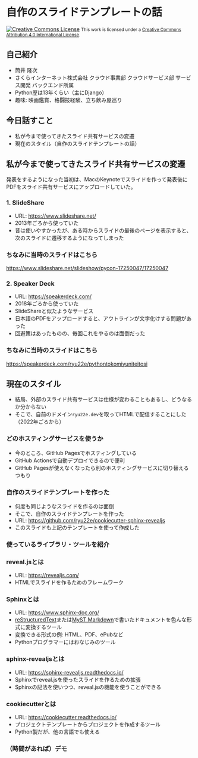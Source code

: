 # 自作のスライドテンプレートの話

<a rel="license" href="http://creativecommons.org/licenses/by/4.0/"><img alt="Creative Commons License" style="border-width:0" src="https://i.creativecommons.org/l/by/4.0/88x31.png" /></a>
<small>This work is licensed under a <a rel="license" href="http://creativecommons.org/licenses/by/4.0/">Creative Commons Attribution 4.0 International License</a>.</small>

## 自己紹介

* 筒井 隆次
* さくらインターネット株式会社 クラウド事業部 クラウドサービス部 サービス開発 バックエンド所属
* Python歴は13年くらい（主にDjango）
* 趣味: 映画鑑賞、格闘技経験、立ち飲み屋巡り

## 今日話すこと

* 私が今まで使ってきたスライド共有サービスの変遷
* 現在のスタイル（自作のスライドテンプレートの話）

## 私が今まで使ってきたスライド共有サービスの変遷

発表をするようになった当初は、MacのKeynoteでスライドを作って発表後にPDFをスライド共有サービスにアップロードしていた。

### 1. SlideShare

* URL: <https://www.slideshare.net/>
* 2013年ごろから使っていた
* 昔は使いやすかったが、ある時からスライドの最後のページを表示すると、次のスライドに遷移するようになってしまった

### ちなみに当時のスライドはこちら

<https://www.slideshare.net/slideshow/pycon-17250047/17250047>

### 2. Speaker Deck

* URL: <https://speakerdeck.com/>
* 2018年ごろから使っていた
* SlideShareと似たようなサービス
* 日本語のPDFをアップロードすると、アウトラインが文字化けする問題があった
* 回避策はあったものの、毎回これをやるのは面倒だった

### ちなみに当時のスライドはこちら

<https://speakerdeck.com/ryu22e/pythontokomiyuniteitosi>

## 現在のスタイル

* 結局、外部のスライド共有サービスは仕様が変わることもあるし、どうなるか分からない
* そこで、自前のドメイン`ryu22e.dev`を取ってHTMLで配信することにした（2022年ごろから）

### どのホスティングサービスを使うか

* 今のところ、GitHub Pagesでホスティングしている
* GitHub Actionsで自動デプロイできるので便利
* GitHub Pagesが使えなくなったら別のホスティングサービスに切り替えるつもり

### 自作のスライドテンプレートを作った

* 何度も同じようなスライドを作るのは面倒
* そこで、自作のスライドテンプレートを作った
* URL: <https://github.com/ryu22e/cookiecutter-sphinx-revealjs>
* このスライドも上記のテンプレートを使って作成した

### 使っているライブラリ・ツールを紹介

### reveal.jsとは

* URL: <https://revealjs.com/>
* HTMLでスライドを作るためのフレームワーク

### Sphinxとは

* URL: <https://www.sphinx-doc.org/>
* [reStructuredText](https://www.sphinx-doc.org/ja/master/usage/restructuredtext/basics.html#rst-primer)または[MyST Markdown](https://www.sphinx-doc.org/ja/master/usage/markdown.html#markdown)で書いたドキュメントを色んな形式に変換するツール
* 変換できる形式の例: HTML、PDF、ePubなど
* Pythonプログラマーにはおなじみのツール

### sphinx-revealjsとは

* URL: <https://sphinx-revealjs.readthedocs.io/>
* Sphinxでreveal.jsを使ったスライドを作るための拡張
* Sphinxの記法を使いつつ、reveal.jsの機能を使うことができる

### cookiecutterとは

* URL: <https://cookiecutter.readthedocs.io/>
* プロジェクトテンプレートからプロジェクトを作成するツール
* Python製だが、他の言語でも使える

### （時間があれば）デモ

```{video}  _static/mp4/demo.mp4
```
